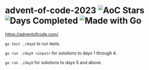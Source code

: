 # advent-of-code-2023 ![AoC Stars](https://img.shields.io/badge/AoC%20%E2%AD%90-12-brightgreen) ![Days Completed](https://img.shields.io/badge/Days%20Completed-6-brightgreen) ![Made with Go](https://img.shields.io/badge/Made%20with-Go-%2300ADD8)


https://adventofcode.com/

`go test ./dayX` to run tests.

`go run ./dayX <input>` for solutions to days 1 through 4.

`go run ./dayX` for solutions to days 5 and above.
